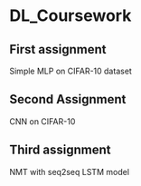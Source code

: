 # DL_Coursework

## First assignment

Simple MLP on CIFAR-10 dataset 

## Second Assignment

CNN on CIFAR-10

## Third assignment

NMT with seq2seq LSTM model 
